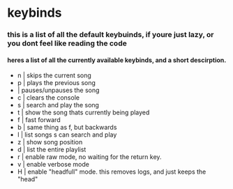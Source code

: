 # keybinds
### this is a list of all the default keybuinds, if youre just lazy, or you dont feel like reading the code

#### heres a list of all the currently available keybinds, and a short descirption.

- n | skips the current song
- p | plays the previous song
- <space> | pauses/unpauses the song
- c | clears the console
- s <songname> | search and play the song
- t | show the song thats currently being played
- f | fast forward
- b | same thing as f, but backwards
- l | list songs s can search and play
- z | show song position
- d | list the entire playlist
- r | enable raw mode, no waiting for the return key.
- v | enable verbose mode
- H | enable "headfull" mode. this removes logs, and just keeps the "head"

